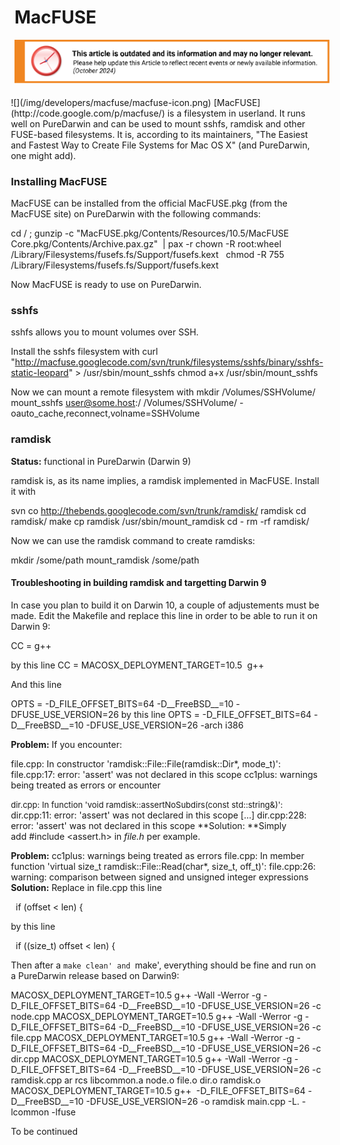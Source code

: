 MacFUSE
=======

![This article is outdated and its information and may no longer relevant.](/img/notice/article-oudated-oct2024.svg)


<div style="display:inline;float:right;margin-top:5px;margin-right:10px;margin-bottom:5px;margin-left:10px">
![](/img/developers/macfuse/macfuse-icon.png)
[MacFUSE](http://code.google.com/p/macfuse/) is a filesystem in userland. It runs well on PureDarwin and can be used to mount sshfs, ramdisk and other FUSE-based filesystems. It is, according to its maintainers, "The Easiest and Fastest Way to Create File Systems for Mac OS X" (and PureDarwin, one might add).

### Installing MacFUSE
MacFUSE can be installed from the official MacFUSE.pkg (from the MacFUSE site) on PureDarwin with the following commands:

cd / ; gunzip -c "MacFUSE.pkg/Contents/Resources/10.5/MacFUSE Core.pkg/Contents/Archive.pax.gz"  | pax -r
chown -R root:wheel /Library/Filesystems/fusefs.fs/Support/fusefs.kext  
chmod -R 755 /Library/Filesystems/fusefs.fs/Support/fusefs.kext

Now MacFUSE is ready to use on PureDarwin.
### sshfs
sshfs allows you to mount volumes over SSH.

Install the sshfs filesystem with
curl "http://macfuse.googlecode.com/svn/trunk/filesystems/sshfs/binary/sshfs-static-leopard" > /usr/sbin/mount_sshfs
chmod a+x /usr/sbin/mount_sshfs

Now we can mount a remote filesystem with
mkdir /Volumes/SSHVolume/
mount_sshfs user@some.host:/ /Volumes/SSHVolume/ -oauto_cache,reconnect,volname=SSHVolume
### ramdisk
**Status:** functional in PureDarwin (Darwin 9)

ramdisk is, as its name implies, a ramdisk implemented in MacFUSE.
Install it with

svn co http://thebends.googlecode.com/svn/trunk/ramdisk/ ramdisk
cd ramdisk/
make
cp ramdisk /usr/sbin/mount_ramdisk
cd -
rm -rf ramdisk/


Now we can use the ramdisk command to create ramdisks:

mkdir /some/path
mount_ramdisk /some/path
#### Troubleshooting in building ramdisk and targetting Darwin 9
In case you plan to build it on Darwin 10, a couple of adjustements must be made.
Edit the Makefile and replace this line in order to be able to run it on Darwin 9:

CC = g++

by this line
CC = MACOSX_DEPLOYMENT_TARGET=10.5  g++

And this line

OPTS = -D_FILE_OFFSET_BITS=64 -D__FreeBSD__=10 -DFUSE_USE_VERSION=26
by this line
OPTS = -D_FILE_OFFSET_BITS=64 -D__FreeBSD__=10 -DFUSE_USE_VERSION=26 -arch i386


**Problem:** If you encounter:

file.cpp: In constructor 'ramdisk::File::File(ramdisk::Dir*, mode_t)':
file.cpp:17: error: 'assert' was not declared in this scope
cc1plus: warnings being treated as errors
or encounter

<span style="font-size:small">dir.cpp: In function 'void ramdisk::assertNoSubdirs(const std::string&)':</span>
dir.cpp:11: error: 'assert' was not declared in this scope
[...]
dir.cpp:228: error: 'assert' was not declared in this scope
**Solution: **Simply add #include <assert.h> in *file.h* per example.

**Problem:** cc1plus: warnings being treated as errors
file.cpp: In member function 'virtual size_t ramdisk::File::Read(char*, size_t, off_t)':
file.cpp:26: warning: comparison between signed and unsigned integer expressions
**Solution:** Replace in file.cpp this line

  if (offset < len) {

by this line

  if ((size_t) offset < len) {

Then after a `make clean' and `make', everything should be fine and run on a PureDarwin release based on Darwin9:

MACOSX_DEPLOYMENT_TARGET=10.5 g++ -Wall -Werror -g -D_FILE_OFFSET_BITS=64 -D__FreeBSD__=10 -DFUSE_USE_VERSION=26 -c node.cpp
MACOSX_DEPLOYMENT_TARGET=10.5 g++ -Wall -Werror -g -D_FILE_OFFSET_BITS=64 -D__FreeBSD__=10 -DFUSE_USE_VERSION=26 -c file.cpp
MACOSX_DEPLOYMENT_TARGET=10.5 g++ -Wall -Werror -g -D_FILE_OFFSET_BITS=64 -D__FreeBSD__=10 -DFUSE_USE_VERSION=26 -c dir.cpp
MACOSX_DEPLOYMENT_TARGET=10.5 g++ -Wall -Werror -g -D_FILE_OFFSET_BITS=64 -D__FreeBSD__=10 -DFUSE_USE_VERSION=26 -c ramdisk.cpp
ar rcs libcommon.a node.o file.o dir.o ramdisk.o
MACOSX_DEPLOYMENT_TARGET=10.5 g++  -D_FILE_OFFSET_BITS=64 -D__FreeBSD__=10 -DFUSE_USE_VERSION=26 -o ramdisk main.cpp -L. -lcommon -lfuse



To be continued

